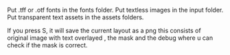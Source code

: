 Put .tff or .otf fonts in the fonts folder.
Put textless images in the input folder.
Put transparent text assets in the assets folders.

If you press S, it will save the current layout as a png this consists of original image with text overlayed , the mask and the debug where u can check if the mask is correct.

